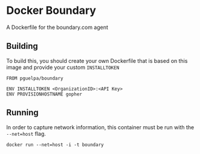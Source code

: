 # Docker Boundary

A Dockerfile for the boundary.com agent

## Building

To build this, you should create your own Dockerfile that is based on this image and provide your custom `INSTALLTOKEN`

```docker
FROM pguelpa/boundary

ENV INSTALLTOKEN <OrganizationID>:<API Key>
ENV PROVISIONHOSTNAME gopher
```

## Running

In order to capture network information, this container must be run with the `--net=host` flag.

`docker run --net=host -i -t boundary`
